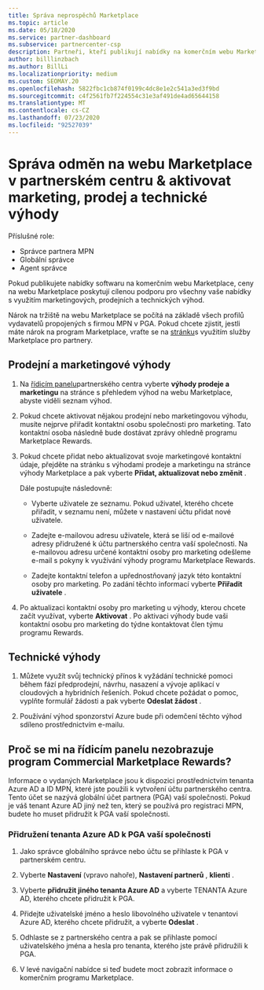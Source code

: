```yaml
---
title: Správa neprospěchů Marketplace
ms.topic: article
ms.date: 05/18/2020
ms.service: partner-dashboard
ms.subservice: partnercenter-csp
description: Partneři, kteří publikují nabídky na komerčním webu Marketplace, mají nárok na výhody, které nabízejí marketingovou podporu.
author: billlinzbach
ms.author: BillLi
ms.localizationpriority: medium
ms.custom: SEOMAY.20
ms.openlocfilehash: 5822fbc1cb874f0199c4dc8e1e2c541a3ed3f9bd
ms.sourcegitcommit: c4f2561fb7f224554c31e3af491de4ad65644158
ms.translationtype: MT
ms.contentlocale: cs-CZ
ms.lasthandoff: 07/23/2020
ms.locfileid: "92527039"
---
```

# <a name="manage-marketplace-rewards-in-partner-center--activate-marketing-sales-and-technical-benefits"></a>Správa odměn na webu Marketplace v partnerském centru & aktivovat marketing, prodej a technické výhody

Příslušné role:

- Správce partnera MPN
- Globální správce
- Agent správce

Pokud publikujete nabídky softwaru na komerčním webu Marketplace, ceny na webu Marketplace poskytují cílenou podporu pro všechny vaše nabídky s využitím marketingových, prodejních a technických výhod.

Nárok na tržiště na webu Marketplace se počítá na základě všech profilů vydavatelů propojených s firmou MPN v PGA. Pokud chcete zjistit, jestli máte nárok na program Marketplace, vraťte se na [stránku](https://partner.microsoft.com/dashboard/mpn/program/commercialmarketplace)s využitím služby Marketplace pro partnery.

## <a name="sales-and-marketing-benefits"></a>Prodejní a marketingové výhody

1. Na [řídicím panelu](https://partner.microsoft.com/dashboard)partnerského centra vyberte **výhody prodeje a marketingu** na stránce s přehledem výhod na webu Marketplace, abyste viděli seznam výhod. 

2. Pokud chcete aktivovat nějakou prodejní nebo marketingovou výhodu, musíte nejprve přiřadit kontaktní osobu společnosti pro marketing. Tato kontaktní osoba následně bude dostávat zprávy ohledně programu Marketplace Rewards.

3. Pokud chcete přidat nebo aktualizovat svoje marketingové kontaktní údaje, přejděte na stránku s výhodami prodeje a marketingu na stránce výhody Marketplace a pak vyberte **Přidat, aktualizovat nebo změnit** . 

   Dále postupujte následovně:

   - Vyberte uživatele ze seznamu. Pokud uživatel, kterého chcete přiřadit, v seznamu není, můžete v nastavení účtu přidat nové uživatele.

   - Zadejte e-mailovou adresu uživatele, která se liší od e-mailové adresy přidružené k účtu partnerského centra vaší společnosti. Na e-mailovou adresu určené kontaktní osoby pro marketing odešleme e-mail s pokyny k využívání výhody programu Marketplace Rewards.

   - Zadejte kontaktní telefon a upřednostňovaný jazyk této kontaktní osoby pro marketing. Po zadání těchto informací vyberte **Přiřadit uživatele** .

4. Po aktualizaci kontaktní osoby pro marketing u výhody, kterou chcete začít využívat, vyberte **Aktivovat** . Po aktivaci výhody bude vaši kontaktní osobu pro marketing do týdne kontaktovat člen týmu programu Rewards.

## <a name="technical-benefits"></a>Technické výhody

1. Můžete využít svůj technický přínos k vyžádání technické pomoci během fází předprodejní, návrhu, nasazení a vývoje aplikací v cloudových a hybridních řešeních. Pokud chcete požádat o pomoc, vyplňte formulář žádosti a pak vyberte **Odeslat žádost** .

2. Používání výhod sponzorství Azure bude při odemčení těchto výhod sdíleno prostřednictvím e-mailu.

## <a name="why-cant-i-see-the-commercial-marketplace-rewards-program-on-my-dashboard"></a>Proč se mi na řídicím panelu nezobrazuje program Commercial Marketplace Rewards?

Informace o vydaných Marketplace jsou k dispozici prostřednictvím tenanta Azure AD a ID MPN, které jste použili k vytvoření účtu partnerského centra. Tento účet se nazývá globální účet partnera (PGA) vaší společnosti. Pokud je váš tenant Azure AD jiný než ten, který se používá pro registraci MPN, budete ho muset přidružit k PGA vaší společnosti.

### <a name="to-associate-an-azure-ad-tenant-with-the-pga-of-your-company"></a>Přidružení tenanta Azure AD k PGA vaší společnosti

1. Jako správce globálního správce nebo účtu se přihlaste k PGA v partnerském centru.

2. Vyberte **Nastavení** (vpravo nahoře), **Nastavení partnerů** , **klienti** . 

3. Vyberte **přidružit jiného tenanta Azure AD** a vyberte TENANTA Azure AD, kterého chcete přidružit k PGA.

4. Přidejte uživatelské jméno a heslo libovolného uživatele v tenantovi Azure AD, kterého chcete přidružit, a vyberte **Odeslat** .

5. Odhlaste se z partnerského centra a pak se přihlaste pomocí uživatelského jména a hesla pro tenanta, kterého jste právě přidružili k PGA.

6. V levé navigační nabídce si teď budete moct zobrazit informace o komerčním programu Marketplace.

